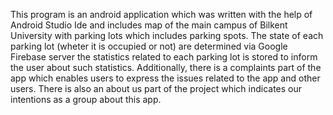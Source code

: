 This program is an android application which was written with the help of Android Studio Ide 
and includes map of the main campus of Bilkent University with parking lots which includes parking spots.
The state of each parking lot (wheter it is occupied or not) are determined via Google Firebase server 
the statistics related to each parking lot is stored to inform the user about such statistics. Additionally,
there is a complaints part of the app which enables users to express the issues related to the app 
and other users. There is also an about us part of the project which indicates our intentions as a group 
about this app.
